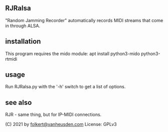 RJRalsa
-------
"Random Jamming Recorder" automatically records MIDI streams that come in through ALSA.


installation
------------
This program requires the mido module:
    apt install python3-mido python3-rtmidi


usage
-----
Run RJRalsa.py with the '-h' switch to get a list of options.


see also
--------
RJR - same thing, but for IP-MIDI connections.


(C) 2021 by folkert@vanheusden.com
License: GPLv3
